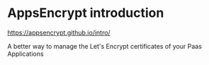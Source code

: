 # AppsEncrypt introduction

https://appsencrypt.github.io/intro/


A better way to manage the Let's Encrypt certificates of your Paas Applications

